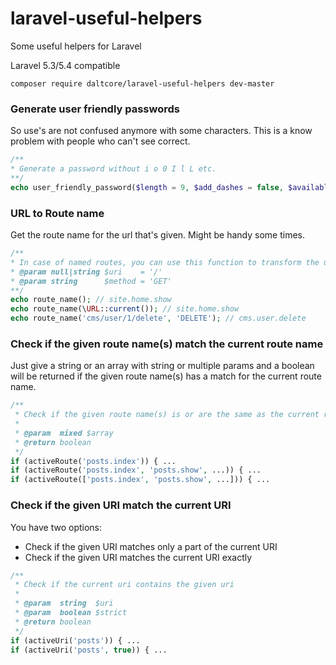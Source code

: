 # laravel-useful-helpers
Some useful helpers for Laravel

Laravel 5.3/5.4 compatible

```
composer require daltcore/laravel-useful-helpers dev-master
```

### Generate user friendly passwords
So use's are not confused anymore with some characters. This is a know problem
with people who can't see correct.
```php
/**
* Generate a password without i o 0 I l L etc.
**/
echo user_friendly_password($length = 9, $add_dashes = false, $available_sets = 'lud');
```

### URL to Route name
Get the route name for the url that's given. Might be handy some times.
```php
/**
* In case of named routes, you can use this function to transform the uri '/' to web.home.index
* @param null|string $uri    = '/'
* @param string      $method = 'GET'
**/
echo route_name(); // site.home.show
echo route_name(\URL::current()); // site.home.show
echo route_name('cms/user/1/delete', 'DELETE'); // cms.user.delete
```

### Check if the given route name(s) match the current route name
Just give a string or an array with string or multiple params and a boolean will be returned if the given route name(s) has a match for the current route name.
```php
/**
 * Check if the given route name(s) is or are the same as the current route
 *
 * @param  mixed $array
 * @return boolean
 */
if (activeRoute('posts.index')) { ...
if (activeRoute('posts.index', 'posts.show', ...)) { ...
if (activeRoute(['posts.index', 'posts.show', ...])) { ...
```

### Check if the given URI match the current URI
You have two options:
- Check if the given URI matches only a part of the current URI
- Check if the given URI matches the current URI exactly
```php
/**
 * Check if the current uri contains the given uri
 *
 * @param  string  $uri
 * @param  boolean $strict
 * @return boolean
 */
if (activeUri('posts')) { ...
if (activeUri('posts', true)) { ...
```

